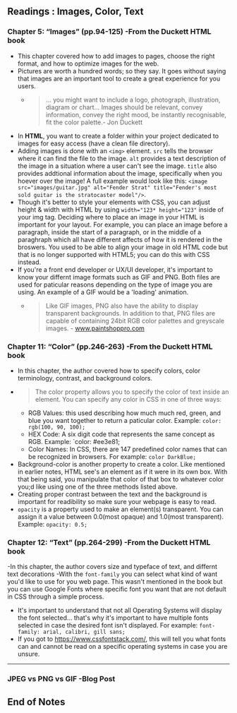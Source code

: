 ## Readings : Images, Color, Text

### Chapter 5: “Images” (pp.94-125) -From the Duckett HTML book
- This chapter covered how to add images to pages, choose the right format, and how to optimize images for the web.
- Pictures are worth a hundred words; so they say. It goes without saying that images are an important tool to create a great experience for you users. 
  * > ... you might want to include a logo, photograph, illustration, diagram or chart... Images should be relevant, convey information, convey the right mood, be instantly recognisable, fit the color palette.- Jon Duckett
- In **HTML**, you want to create a folder within your project dedicated to images for easy access (have a clean file directory).
- Adding images is done with an `<img>` element. `src` tells the browser where it can find the file to the image. `alt` provides a text description of the image in a situation where a user can't see the image. `title` also provides addtional information about the image, specifically when you hoever over the image! A full example would look like this: `<image src="images/guitar.jpg" alt="Fender Strat" title="Fender's most sold guitar is the stratocaster model"/>`.
- Though it's better to style your elements with CSS, you can adjust height & width with HTML by using `width="123* height="123"` inside of your img tag. Deciding where to place an image in your HTML is important for your layout. For example, you can place an image before a paragraph, inside the start of a paragraph, or in the middle of a paraghraph which all have different affects of how it is rendered in the broswers. You used to be able to align your image in old HTML code but that is no longer supported with HTML5; you can do this with CSS instead.
- If you're a front end developer or UX/UI developer, it's important to know your differnt image formats such as GIF and PNG. Both files are used for paticular reasons depending on the type of image you are using. An example of a GIF would be a 'loading' animation. 
  * >  Like GIF images, PNG also have the ability to display transparent backgrounds. In addition to that, PNG files are capable of containing 24bit RGB color palettes and greyscale images. - www.paintshoppro.com

### Chapter 11: “Color” (pp.246-263) -From the Duckett HTML book
- In this chapter, the author covered how to specify colors, color terminology, contrast, and background colors.
- > The color property allows you to specify the color of text inside an element. You can specify any color in CSS in one of three ways:
  * RGB Values: this used describing how much much red, green, and blue you want together to return a paticular color. Example: `color: rgb(100, 90, 100);`
  * HEX Code: A six digit code that represents the same concept as RGB. Example: `color: #ee3e81;
  * Color Names: In CSS, there are 147 predefined color names that can be recognized in browsers. For example: `color DarkBlue;`
- Background-color is another property to create a color. Like mentioned in earlier notes, HTML see's an element as if it were in its own box. With that being said, you manipulate that color of that box to whatever color you;d like using one of the three methods listed above.
- Creating proper contrast between the text and the background is important for readibility so make sure your webpage is easy to read.
- `opacity` is a property used to make an element(s) transparent. You can assign it a value between 0.0(most opaque) and 1.0(most transparent). Example: `opacity: 0.5;`

### Chapter 12: “Text” (pp.264-299) -From the Duckett HTML book
-In this chapter, the author covers size and typeface of text, and differnt text decorations
-With the `font-family` you can select what kind of want you'd like to use for you web page. This wasn't mentioned in the book but you can use Google Fonts where specific font you want that are not default in CSS through a simple process.
  * It's important to understand that not all Operating Systems will display the font selected... that's why it's important to have multiple fonts selected in case the desired font isn't displayed. For example: `font-family: arial, calibri, gill sans;`
  * If you got to https://www.cssfontstack.com/, this will tell you what fonts can and cannot be read on a specific operating systems in case you are unsure.

*** 

### JPEG vs PNG vs GIF -Blog Post




 ## End of Notes
